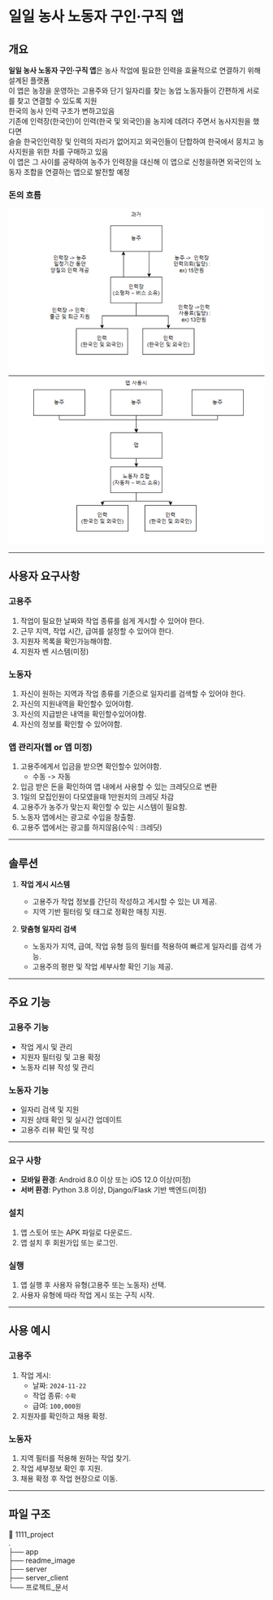 # 일일 농사 노동자 구인·구직 앱

## 개요
**일일 농사 노동자 구인·구직 앱**은 농사 작업에 필요한 인력을 효율적으로 연결하기 위해 설계된 플랫폼  
이 앱은 농장을 운영하는 고용주와 단기 일자리를 찾는 농업 노동자들이 간편하게 서로를 찾고 연결할 수 있도록 지원  
한국의 농사 인력 구조가 변하고있음  
기존에 인력장(한국인)이 인력(한국 및 외국인)을 농지에 데려다 주면서 농사지원을 했다면  
슬슬 한국인인력장 및 인력의 자리가 없어지고 외국인들이 단합하여 한국에서 뭉치고 농사지원을 위한 차를 구매하고 있음  
이 앱은 그 사이를 공략하여 농주가 인력장을 대신해 이 앱으로 신청을하면 외국인의 노동자 조합을 연결하는 앱으로 발전할 예정  

### 돈의 흐름
![인력 상황 - 과거](readme_image/인력_상황_과거.png)  ![인력 상황 - 앱사용시](readme_image/인력_상황_앱사용시.png)

---

## 사용자 요구사항
### 고용주
1. 작업이 필요한 날짜와 작업 종류를 쉽게 게시할 수 있어야 한다.
2. 근무 지역, 작업 시간, 급여를 설정할 수 있어야 한다.
3. 지원자 목록을 확인가능해야함.
4. 지원자 벤 시스템(미정)

### 노동자
1. 자신이 원하는 지역과 작업 종류를 기준으로 일자리를 검색할 수 있어야 한다.
2. 자신의 지원내역을 확인할수 있어야함.
3. 자신의 지급받은 내역을 확인할수있어야함.
4. 자신의 정보를 확인할 수 있어야함.

### 앱 관리자(웹 or 앱 미정)
1. 고용주에게서 입금을 받으면 확인할수 있어야함.
    - 수동 -> 자동
2. 입금 받은 돈을 확인하여 앱 내에서 사용할 수 있는 크레딧으로 변환
3. 1일의 모집인원이 다모였을때 1만원치의 크레딧 차감
4. 고용주가 농주가 맞는지 확인할 수 있는 시스템이 필요함.
5. 노동자 앱에서는 광고로 수입을 창출함.
6. 고용주 앱에서는 광고를 하지않음(수익 : 크레딧)

---

## 솔루션
1. **작업 게시 시스템**  
   - 고용주가 작업 정보를 간단히 작성하고 게시할 수 있는 UI 제공.
   - 지역 기반 필터링 및 태그로 정확한 매칭 지원.

2. **맞춤형 일자리 검색**  
   - 노동자가 지역, 급여, 작업 유형 등의 필터를 적용하여 빠르게 일자리를 검색 가능.
   - 고용주의 평판 및 작업 세부사항 확인 기능 제공.

---

## 주요 기능
### 고용주 기능
- 작업 게시 및 관리
- 지원자 필터링 및 고용 확정
- 노동자 리뷰 작성 및 관리

### 노동자 기능
- 일자리 검색 및 지원
- 지원 상태 확인 및 실시간 업데이트
- 고용주 리뷰 확인 및 작성

---

### 요구 사항
- **모바일 환경**: Android 8.0 이상 또는 iOS 12.0 이상(미정)
- **서버 환경**: Python 3.8 이상, Django/Flask 기반 백엔드(미정)

### 설치
1. 앱 스토어 또는 APK 파일로 다운로드.
2. 앱 설치 후 회원가입 또는 로그인.

### 실행
1. 앱 실행 후 사용자 유형(고용주 또는 노동자) 선택.
2. 사용자 유형에 따라 작업 게시 또는 구직 시작.

---

## 사용 예시

### 고용주
1. 작업 게시:
   - 날짜: `2024-11-22`
   - 작업 종류: `수확`
   - 급여: `100,000원`
2. 지원자를 확인하고 채용 확정.

### 노동자
1. 지역 필터를 적용해 원하는 작업 찾기.
2. 작업 세부정보 확인 후 지원.
3. 채용 확정 후 작업 현장으로 이동.

---

## 파일 구조
📂 1111_project  
.  
├── app  
├── readme_image  
├── server  
├── server_client  
└── 프로젝트_문서  
